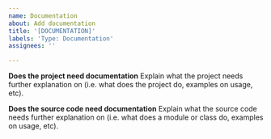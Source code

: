 ```yaml
---
name: Documentation
about: Add documentation
title: '[DOCUMENTATION]'
labels: 'Type: Documentation'
assignees: ''

---
```


**Does the project need documentation**
Explain what the project needs further explanation on (i.e. what does the project do, examples on usage, etc).

**Does the source code need documentation**
Explain what the source code needs further explanation on (i.e. what does a module or class do, examples on usage, etc).
